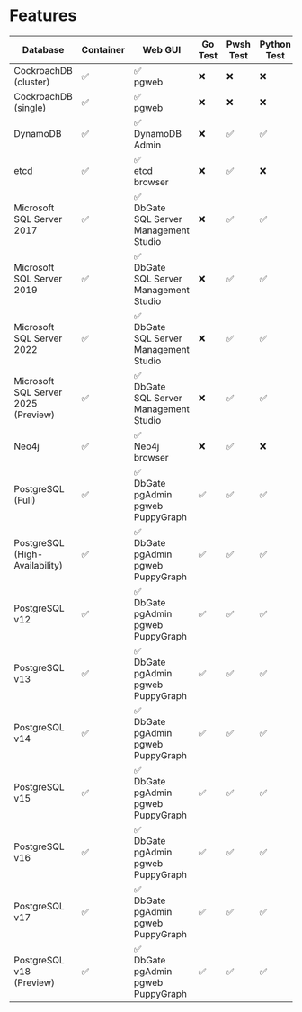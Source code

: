 # Features

| Database | Container | Web GUI | Go Test | Pwsh Test | Python Test | Sample DB | Backup | Restore | Stress Test |
| --- | --- | --- | --- | --- | --- | --- | --- | --- | --- |
| CockroachDB (cluster) | :white_check_mark: | :white_check_mark:<br>pgweb | :x: | :x: | :x: | :x: | :x: | :x: | :x: |
| CockroachDB (single) | :white_check_mark: | :white_check_mark:<br>pgweb | :x: | :x: | :x: | :x: | :x: | :x: | :x: |
| DynamoDB | :white_check_mark: | :white_check_mark:<br>DynamoDB Admin | :x: | :white_check_mark: | :white_check_mark: | :white_check_mark:<br>music | :white_check_mark: | :x: | :x: |
| etcd | :white_check_mark: | :white_check_mark:<br>etcd browser | :x: | :white_check_mark: | :x: | :x: | :x: | :x: | :x: |
| Microsoft SQL Server 2017 | :white_check_mark: | :white_check_mark:<br>DbGate<br>SQL Server Management Studio | :x: | :white_check_mark: | :white_check_mark: | :x: | :x: | :x: | :x: |
| Microsoft SQL Server 2019 | :white_check_mark: | :white_check_mark:<br>DbGate<br>SQL Server Management Studio | :x: | :white_check_mark: | :white_check_mark: | :x: | :x: | :x: | :x: |
| Microsoft SQL Server 2022 | :white_check_mark: | :white_check_mark:<br>DbGate<br>SQL Server Management Studio | :x: | :white_check_mark: | :white_check_mark: | :x: | :x: | :x: | :x: |
| Microsoft SQL Server 2025 (Preview) | :white_check_mark: | :white_check_mark:<br>DbGate<br>SQL Server Management Studio | :x: | :white_check_mark: | :white_check_mark: | :x: | :x: | :x: | :x: |
| Neo4j | :white_check_mark: | :white_check_mark:<br>Neo4j browser | :x: | :white_check_mark: | :x: | :white_check_mark:<br>pole | :white_check_mark: | :x: | :x: |
| PostgreSQL (Full) | :white_check_mark: | :white_check_mark:<br>DbGate<br>pgAdmin<br>pgweb<br>PuppyGraph | :white_check_mark: | :white_check_mark: | :white_check_mark: | :white_check_mark:<br>dvd-store | :white_check_mark: | :x: | :x: |
| PostgreSQL (High-Availability) | :white_check_mark: | :white_check_mark:<br>DbGate<br>pgAdmin<br>pgweb<br>PuppyGraph | :white_check_mark: | :white_check_mark: | :white_check_mark: | :white_check_mark:<br>dvd-store | :white_check_mark: | :x: | :x: |
| PostgreSQL v12 | :white_check_mark: | :white_check_mark:<br>DbGate<br>pgAdmin<br>pgweb<br>PuppyGraph | :white_check_mark: | :white_check_mark: | :white_check_mark: | :white_check_mark:<br>dvd-store | :white_check_mark: | :x: | :x: |
| PostgreSQL v13 | :white_check_mark: | :white_check_mark:<br>DbGate<br>pgAdmin<br>pgweb<br>PuppyGraph | :white_check_mark: | :white_check_mark: | :white_check_mark: | :white_check_mark:<br>dvd-store | :white_check_mark: | :x: | :x: |
| PostgreSQL v14 | :white_check_mark: | :white_check_mark:<br>DbGate<br>pgAdmin<br>pgweb<br>PuppyGraph | :white_check_mark: | :white_check_mark: | :white_check_mark: | :white_check_mark:<br>dvd-store | :white_check_mark: | :x: | :x: |
| PostgreSQL v15 | :white_check_mark: | :white_check_mark:<br>DbGate<br>pgAdmin<br>pgweb<br>PuppyGraph | :white_check_mark: | :white_check_mark: | :white_check_mark: | :white_check_mark:<br>dvd-store | :white_check_mark: | :x: | :x: |
| PostgreSQL v16 | :white_check_mark: | :white_check_mark:<br>DbGate<br>pgAdmin<br>pgweb<br>PuppyGraph | :white_check_mark: | :white_check_mark: | :white_check_mark: | :white_check_mark:<br>dvd-store | :white_check_mark: | :x: | :x: |
| PostgreSQL v17 | :white_check_mark: | :white_check_mark:<br>DbGate<br>pgAdmin<br>pgweb<br>PuppyGraph | :white_check_mark: | :white_check_mark: | :white_check_mark: | :white_check_mark:<br>dvd-store | :white_check_mark: | :x: | :x: |
| PostgreSQL v18 (Preview) | :white_check_mark: | :white_check_mark:<br>DbGate<br>pgAdmin<br>pgweb<br>PuppyGraph | :white_check_mark: | :white_check_mark: | :white_check_mark: | :white_check_mark:<br>dvd-store | :white_check_mark: | :x: | :x: |

